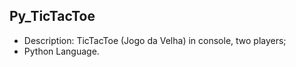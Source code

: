 ## Py_TicTacToe
 - Description: TicTacToe (Jogo da Velha) in console, two players;
 - Python Language.
